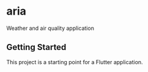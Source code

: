 # aria

Weather and air quality application

## Getting Started

This project is a starting point for a Flutter application.
